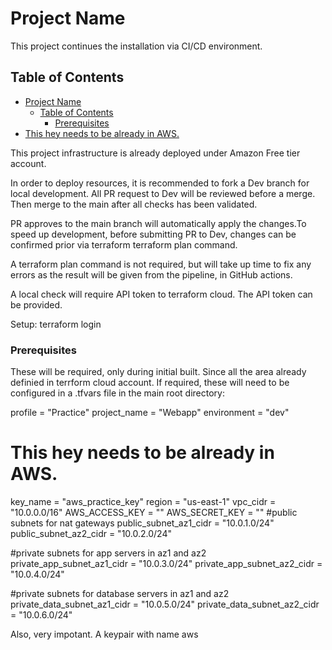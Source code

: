 # Project Name

This project continues the installation via CI/CD environment. 

## Table of Contents

- [Project Name](#project-name)
  - [Table of Contents](#table-of-contents)
    - [Prerequisites](#prerequisites)
- [This hey needs to be already in AWS.](#this-hey-needs-to-be-already-in-aws)

This project infrastructure is already deployed under Amazon Free tier account. 

In order to deploy resources, it is recommended to fork a Dev branch for local development. All PR request to Dev will be reviewed before a merge. Then merge to the main after all checks has been validated.

PR approves to the main branch will automatically apply the changes.To speed up development, before submitting PR to Dev, changes can be confirmed prior via terraform terraform plan command.

A terraform plan command is not required, but will take up time to fix any errors as the result will be given from the pipeline, in GitHub actions.

A local check will require API token to terraform cloud. The API token can be provided.

Setup: 
terraform login

### Prerequisites

These will be required, only during initial built. Since all the area already definied in terrform cloud account. If required, these will need to be configured in a .tfvars file in the main root directory:

profile        = "Practice"
project_name   = "Webapp"
environment    = "dev"
# This hey needs to be already in AWS.
key_name       = "aws_practice_key"
region = "us-east-1"
vpc_cidr       = "10.0.0.0/16"
AWS_ACCESS_KEY = ""
AWS_SECRET_KEY = ""
#public subnets for nat gateways
public_subnet_az1_cidr = "10.0.1.0/24"
public_subnet_az2_cidr = "10.0.2.0/24"

#private subnets for app servers in az1 and az2
private_app_subnet_az1_cidr = "10.0.3.0/24"
private_app_subnet_az2_cidr = "10.0.4.0/24"

#private subnets for database servers in az1 and az2
private_data_subnet_az1_cidr = "10.0.5.0/24"
private_data_subnet_az2_cidr = "10.0.6.0/24"

Also, very impotant. A keypair with name aws
